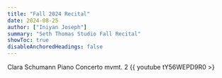 ```yaml
---
title: "Fall 2024 Recital"
date: 2024-08-25
author: ["Iniyan Joseph"]
summary: "Seth Thomas Studio Fall Recital" 
showToc: true
disableAnchoredHeadings: false
---
```

Clara Schumann Piano Concerto mvmt. 2
{{ youtube tY56WEPD9R0 >}
